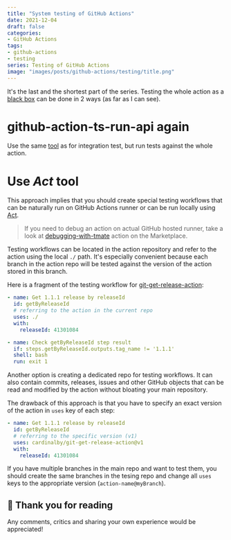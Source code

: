 ```yaml
---
title: "System testing of GitHub Actions"
date: 2021-12-04
draft: false
categories:
- GitHub Actions
tags:
- github-actions
- testing
series: Testing of GitHub Actions
image: "images/posts/github-actions/testing/title.png"
---
```


It's the last and the shortest part of the series. Testing the whole action as a [black box](https://en.wikipedia.org/wiki/Black-box_testing) can be done in 2 ways (as far as I can see).

# github-action-ts-run-api again

Use the same [tool](https://github.com/cardinalby/github-action-ts-run-api) as for integration test, but run tests against the whole action.

# Use _Act_ tool

This approach implies that you should create special testing workflows that can be naturally run on GitHub Actions runner or can be run locally using [Act](https://github.com/nektos/act).

> If you need to debug an action on actual GitHub hosted runner, take a look at [debugging-with-tmate](https://github.com/marketplace/actions/debugging-with-tmate) action on the Marketplace.

Testing workflows can be located in the action repository and refer to the action using the local `./` path. It's especially convenient because each branch in the action repo will be tested against the version of the action stored in this branch.

Here is a fragment of the testing workflow for [git-get-release-action](https://github.com/cardinalby/git-get-release-action):

```yml
- name: Get 1.1.1 release by releaseId
  id: getByReleaseId
  # referring to the action in the current repo
  uses: ./  
  with:
    releaseId: 41301084

- name: Check getByReleaseId step result
  if: steps.getByReleaseId.outputs.tag_name != '1.1.1'
  shell: bash
  run: exit 1
```

Another option is creating a dedicated repo for testing workflows. It can also contain commits, releases, issues and other GitHub objects that can be read and modified by the action without bloating your main repository.

The drawback of this approach is that you have to specify an exact version of the action in `uses` key of each step:

```yaml
- name: Get 1.1.1 release by releaseId
  id: getByReleaseId
  # referring to the specific version (v1)
  uses: cardinalby/git-get-release-action@v1
  with:
    releaseId: 41301084
```

If you have multiple branches in the main repo and want to test them, you should create the same
branches in the tesing repo and change all `uses` keys to the appropriate version (`action-name@myBranch`).

## 👏 Thank you for reading

Any comments, critics and sharing your own experience would be appreciated!